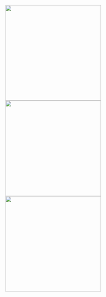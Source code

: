 <p float="left">
  <img src="https://github.com/surenpoghosian/calculator/assets/56313895/cd3cfa79-f045-43ff-8d55-dedef74043e7" width="300" />
  <img src="https://github.com/surenpoghosian/calculator/assets/56313895/f84b7840-3d30-42b3-9b47-e3a40e363e4f" width="300" /> 
  <img src="https://github.com/surenpoghosian/calculator/assets/56313895/53d61d3f-5ce4-446c-8f06-9ab0e82333e7" width="300" />
</p>
